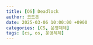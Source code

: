 ```yaml
---
title: [OS] Deadlock
author: 코드돈
date: 2025-03-06 10:00:00 +0900
categories: [CS, 운영체제]
tags: [cs, os, 운영체제]
---
```


